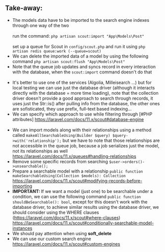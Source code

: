 ## Take-away:

- The models data have to be imported to the search engine indexes through one way of the two
  <br /> <br /> run the command: `php artisan scout:import "App\Models\Post"`
  <br /> <br /> set up a queue for Scout in `config/scout.php` and run it using `php artisan redis queue:work (--queue=scout)`
- We can delete the imported data of a model by using the following command `php artisan scout:flush "App\Models\Post"`
- Note that the queue job updates and syncs record in every interaction with the database, when the `scout:import` command doesn't do that 
<br /><br />
- It's better to use one of the services (Algolia, Milleisearch ...) but for local testing we can use just the database driver (although it interacts directly with the database = more time loading), note that the collection driver doesn't provide a good approach to search through records, it uses just the Str::is() after pulling info from the database, the other ones are sofisticated, they use prefix, full-text based indexing...
- We can specify which approach to use while filtering through [#PHP attributes] https://laravel.com/docs/11.x/scout#database-engine
  <br /><br />
- We can import models along with their relationships using a method called `makeAllSearchableUsing(Builder $query) $query->with('relationship');` but we have to note that those relationships are not accessible in the queue job, because a job serializes just the model, not its relationships as well https://laravel.com/docs/11.x/queues#handling-relationships 
- Remove some specific records from searching `$user->orders()->unsearchable();`
- Prepare a searchable model with a relationship `public function makeSearchableUsing(Collection $models): Collection` https://laravel.com/docs/11.x/scout#modifying-records-before-importing
- <b>IMPORTANT: </b> If we want a model (just one) to be searchable under a condition, we can use the following command `public function shouldBeSearchable(): bool`, except for this doesn't work with the database driver, to achieve similar results using the database driver, we should consider using the WHERE clauses (https://laravel.com/docs/11.x/scout#where-clauses) https://laravel.com/docs/11.x/scout#conditionally-searchable-model-instances
- We should pay attention when using <b>soft_delete</b>
- We can use our custom search engine https://laravel.com/docs/11.x/scout#custom-engines
